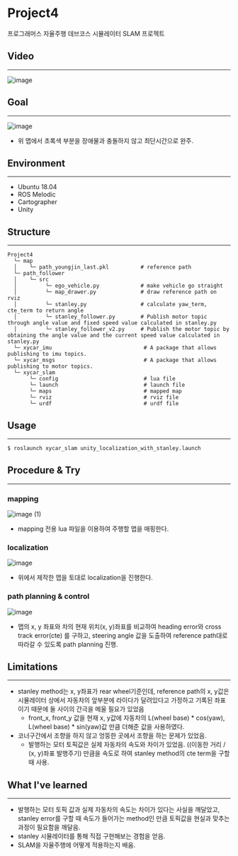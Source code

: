 # Project4
프로그래머스 자율주행 데브코스 시뮬레이터 SLAM 프로젝트

## Video
---
![image](https://user-images.githubusercontent.com/65532515/134121749-570af426-4ec3-4224-ac17-c7da8c0ca706.png)


## Goal
---
![image](https://user-images.githubusercontent.com/65532515/134121585-286cfbe2-ca73-4648-b11b-305b6d6c438c.png)
- 위 맵에서 초록색 부분을 장애물과 충돌하지 않고 최단시간으로 완주.

## Environment
---
- Ubuntu 18.04
- ROS Melodic
- Cartographer
- Unity

## Structure
---
~~~
Project4
  └─ map
  │    └─ path_youngjin_last.pkl          # reference path
  └─ path_follower
  │    └─ src             
  │         └─ ego_vehicle.py             # make vehicle go straight
  │         └─ map_drawer.py              # draw reference path on rviz
  │         └─ stanley.py                 # calculate yaw_term, cte_term to return angle
  │         └─ stanley_follower.py        # Publish motor topic through angle value and fixed speed value calculated in stanley.py
  │         └─ stanley_follower_v2.py     # Publish the motor topic by obtaining the angle value and the current speed value calculated in stanley.py
  └─ xycar_imu                             # A package that allows publishing to imu topics.
  └─ xycar_msgs                            # A package that allows publishing to motor topics.
  └─ xycar_slam
       └─ config                           # lua file     
       └─ launch                           # launch file
       └─ maps                             # mapped map
       └─ rviz                             # rviz file
       └─ urdf                             # urdf file
~~~

## Usage
---
~~~bash
$ roslaunch xycar_slam unity_localization_with_stanley.launch
~~~

## Procedure & Try
---
### mapping
![image (1)](https://user-images.githubusercontent.com/65532515/134115059-b5a23b5b-6c2d-4ff0-afbf-30df73460156.png)
- mapping 전용 lua 파일을 이용하여 주행할 맵을 매핑한다.
### localization
![image](https://user-images.githubusercontent.com/65532515/134115078-2363dcf3-bf48-4583-8581-e31ba3d6c4bd.png)
- 위에서 제작한 맵을 토대로 localization을 진행한다. 
### path planning & control
![image](https://user-images.githubusercontent.com/65532515/134119319-62f924a7-be56-4271-8923-5a333136f601.png)
- 맵의 x, y 좌표와 차의 현재 위치(x, y)좌표를 비교하여 heading error와 cross track error(cte) 를 구하고, steering angle 값을 도출하여 reference path대로 따라갈 수 있도록 path planning 진행.

## Limitations
---
- stanley method는 x, y좌표가 rear wheel기준인데, reference path의 x, y값은 시뮬레이터 상에서 자동차의 앞부분에 라이다가 달려있다고 가정하고 기록된 좌표이기 때문에 둘 사이의 간극을 메울 필요가 있었음 
  - front_x, front_y 값을 현재 x, y값에 자동차의 L(wheel base) * cos(yaw), L(wheel base) * sin(yaw)값 만큼 더해준 값을 사용하였다.
- 코너구간에서 조향을 하지 않고 엉뚱한 곳에서 조향을 하는 문제가 있었음.
  - 발행하는 모터 토픽값은 실제 자동차의 속도와 차이가 있었음. ((이동한 거리 / (x, y)좌표 발행주기) 만큼을 속도로 하여 stanley method의 cte term을 구할 때 사용.

## What I've learned
---
- 발행하는 모터 토픽 값과 실제 자동차의 속도는 차이가 있다는 사실을 깨달았고, stanley error를 구할 때 속도가 들어가는 method인 만큼 토픽값을 현실과 맞추는 과정이 필요함을 깨달음.
- stanley 시뮬레이터를 통해 직접 구현해보는 경험을 얻음.
- SLAM을 자율주행에 어떻게 적용하는지 배움.